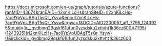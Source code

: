 https://docs.microsoft.com/en-us/graph/tutorials/azure-functions?ranMID=43674&ranEAID=rl2xnKiLcHs&ranSiteID=rl2xnKiLcHs-7ao9YpVpUBAgT5sQr_Ysvw&epi=rl2xnKiLcHs-7ao9YpVpUBAgT5sQr_Ysvw&irgwc=1&OCID=AID2200057_aff_7795_1243925&tduid=(ir__gvdbmg29qskf61ufun0yzsdsku2xttyht1k36cz600)(7795)(1243925)(rl2xnKiLcHs-7ao9YpVpUBAgT5sQr_Ysvw)()&irclickid=_gvdbmg29qskf61ufun0yzsdsku2xttyht1k36cz600